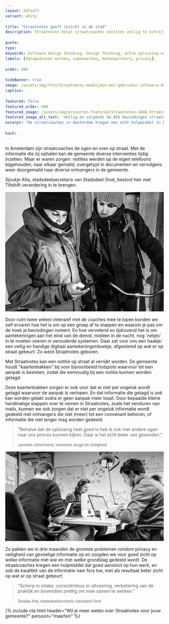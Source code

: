 ```yaml
---
layout: default
variant: white

title: "Straatnotes geeft inzicht in de stad"
description: Straatnotes helpt straatcoaches notities veilig te schrijven en versturen, en de gemeente om met respect voor privacy bruikbare, waardevolle inzichten uit deze informatie te halen.

quote:
type:
keywords: Software design thinking, Design Thinking, echte oplossing voor de mensen die het werk doen, privacy, AVG, jeugdoverlast.
labels: [datagedreven werken, samenwerken, ketenpartners, privacy]

order: 980

hideBanner: true
image: /assets/img/foto/Straatnotes-meekijken-met-gebruiker-software-design-thinking.jpg
caption:

featured: false
featured_order: 980
featured_image: /assets/img/projecten-featured/Straatnotes-SAOA-Straatcoaches-op-Straat-software-jeugdoverlast-terugdringen.jpg
featured_image_alt_text: 'Veilig en volgends de AVG bevindingen straatcoaches noteren en delen.'
excerpt: "De straatcoaches in Amsterdam kregen een echt hulpmiddel in hun werk en de kwaliteit van de data nam fors toe door metadatering en controle."

back: ..
---
```

In Amsterdam zijn straatcoaches de ogen en oren op straat. Met de informatie die zij ophalen kan de gemeente diverse interventies tijdig inzetten. Maar er waren zorgen: notities werden op de eigen telefoons bijgehouden, naar elkaar gemaild, overgetypt in documenten en vervolgens weer doorgemaild naar diverse ontvangers in de gemeente.

Sjoukje Alta, stadsdeelsecretaris van Stadsdeel Oost, besloot hier met Tiltshift verandering in te brengen.

<div class="article-image">
    <img src="/assets/img/foto/Straatnotes-meekijken-met-gebruiker-software-design-thinking.jpg">
</div>

Door ruim twee weken intensief met de coaches mee te lopen konden we zelf ervaren hoe het is om op een groep af te stappen en waarom je pas om de hoek je bevindingen noteert. En hoe vervelend en tijdrovend het is om aantekeningen aan het eind van de dienst, midden in de nacht, nog 'netjes' in te moeten voeren in verouderde systemen. Daar zat voor ons een haakje: een veilig en handige digitaal aantekeningenboekje, afgestemd op wat er op straat gebeurt. Zo werd Straatnotes geboren.

Met Straatnotes kan een notitie op straat al verrijkt worden. De gemeente houdt "kaartenbakken" bij voor bijvoorbeeld _hotspots_ waarvoor tot een aanpak is besloten, zodat die eenvoudig bij een notitie kunnen worden getagd.

Deze kaartenbakken zorgen er ook voor dat er niet per ongeluk wordt getagd waarvoor de aanpak is verlopen. En dat informatie die getagd is ook kan worden gelakt zodra er geen aanpak meer loopt. Door bepaalde kleine handmatige stappen over te nemen in Straatnotes, zoals het versturen van mails, kunnen we ook zorgen dat er niet per ongeluk informatie wordt gedeeld met ontvangers die niet (meer) tot een convenant behoren, of informatie die niet langer mag worden gedeeld.

> "Behalve dat de oplossing heel goed is heb ik ook met andere ogen naar ons proces kunnen kijken. Daar is het echt beter van geworden."
>
> <small>Janneke Uitterhoeve, teamlead Jeugd en Veiligheid</small>

<div class="article-image">
    <img src="/assets/img/foto/Straatnotes-Veilig-Notities-maken-op-straat-jeugdoverlast.jpg">
</div>

Zo pakten we in drie maanden de grootste problemen rondom privacy en veiligheid van gevoelige informatie op en zorgden we voor goed zicht op welke informatie met wie en met welke grondslag gedeeld wordt. De straatcoaches kregen een hulpmiddel dat goed aansloot op hun werk, en ook de kwaliteit van de informatie nam fors toe, met als resultaat beter zicht op wat er op straat gebeurt.

> "Scherp in intake, consciëntieus in uitvoering, verbetering van de praktijk en bovendien prettig om mee samen te werken."
>
> <small>Sjoukje&nbsp;Alta, stadsdeelsecretaris stadsdeel&nbsp;Oost</small>

{% include cta.html header="Wil je meer weten over Straatnotes voor jouw gemeente?" persoon="maarten" %}

